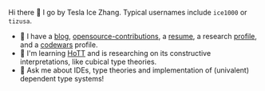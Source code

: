 Hi there 👋 I go by Tesla Ice Zhang. Typical usernames include `ice1000` or `tizusa`.

+ 🌱 I have a [blog], [opensource-contributions], a [resume], a research [profile], and a [codewars] profile.
+ 🤔 I'm learning [HoTT] and is researching on its constructive interpretations, like cubical type theories.
+ 💬 Ask me about IDEs, type theories and implementation of (univalent) dependent type systems!

 [blog]: https://ice1000.org
 [opensource-contributions]: https://ice1000.org/opensource-contributions
 [resume]: https://github.com/ice1000/resume
 [profile]: https://personal.psu.edu/yqz5714
 [codewars]: https://www.codewars.com/users/ice1000
 [HoTT]: https://homotopytypetheory.org
